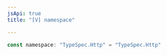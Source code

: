 ```yaml
---
jsApi: true
title: "[V] namespace"

---
```

```ts
const namespace: "TypeSpec.Http" = "TypeSpec.Http"
```
